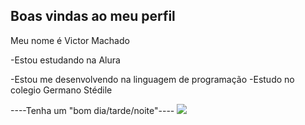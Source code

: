 ## Boas vindas ao meu perfil 
Meu nome é Victor Machado

-Estou estudando na Alura 

-Estou me desenvolvendo na linguagem de programação
-Estudo no colegio Germano Stédile

  ----Tenha um "bom dia/tarde/noite"----
![](https://www.google.com/url?sa=i&url=https%3A%2F%2Fpixabay.com%2Fpt%2Fgifs%2Fraposa-animal-pular-sondagem-4290%2F&psig=AOvVaw1kQxQXg2cyruCUOlJNG3Cs&ust=1719928819372000&source=images&cd=vfe&opi=89978449&ved=0CBAQjRxqFwoTCKjiiKSAhocDFQAAAAAdAAAAABAJ)


<!--
**Victor1ANO/Victor1ANO** is a ✨ _special_ ✨ repository because its `README.md` (this file) appears on your GitHub profile.

Here are some ideas to get you started:

- 🔭 I’m currently working on ...
- 🌱 I’m currently learning ...
- 👯 I’m looking to collaborate on ...
- 🤔 I’m looking for help with ...
- 💬 Ask me about ...
- 📫 How to reach me: ...
- 😄 Pronouns: ...
- ⚡ Fun fact: ...
-->
